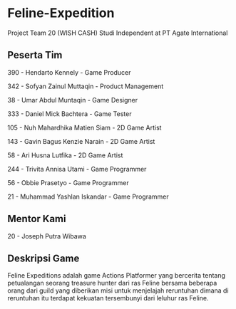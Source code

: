 #  Feline-Expedition 

Project Team 20 (WISH CASH) Studi Independent at PT Agate International

## Peserta Tim

390 - Hendarto Kennely - Game Producer

342 - Sofyan Zainul Muttaqin - Product Management

38 - Umar Abdul Muntaqin - Game Designer

333 - Daniel Mick Bachtera - Game Tester

105 - Nuh Mahardhika Matien Siam - 2D Game Artist

143 - Gavin Bagus Kenzie Narain - 2D Game Artist

58 - Ari Husna Lutfika - 2D Game Artist

244 - Trivita Annisa Utami - Game Programmer

56 - Obbie Prasetyo - Game Programmer

21 - Muhammad Yashlan Iskandar - Game Programmer

## Mentor Kami

20 - Joseph Putra Wibawa

## Deskripsi Game

Feline Expeditions adalah game Actions Platformer yang bercerita tentang petualangan seorang treasure hunter dari ras Feline bersama beberapa orang dari guild yang diberikan misi untuk menjelajah reruntuhan dimana di reruntuhan itu terdapat kekuatan tersembunyi dari leluhur ras Feline.
